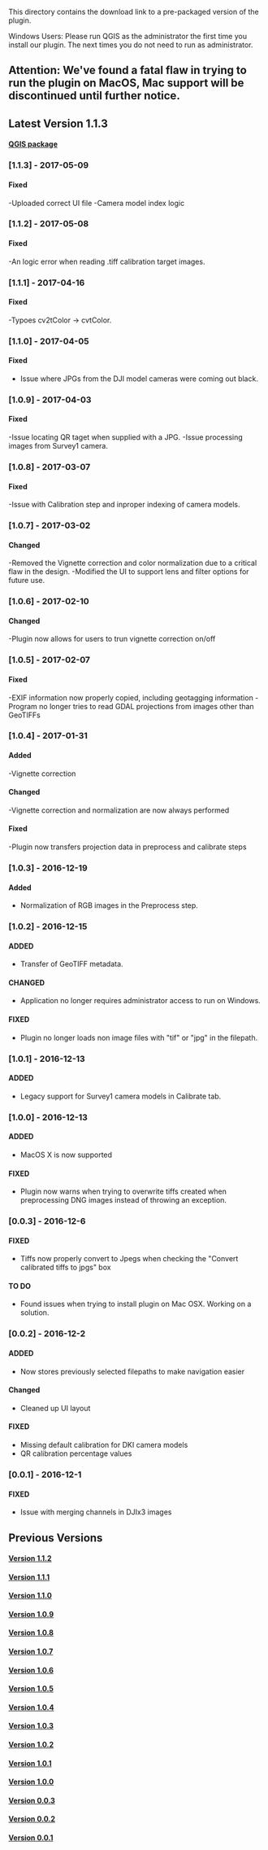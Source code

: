 This directory contains the download link to a pre-packaged version of the plugin.

Windows Users: Please run QGIS as the administrator the first time you install our plugin. The next times you do not need to run as administrator.

## Attention: We've found a fatal flaw in trying to run the plugin on MacOS, Mac support will be discontinued until further notice.

## Latest Version 1.1.3
#### [QGIS package](http://www.docs.peauproductions.com/qgis/MAPIR_Processing_05092017.zip)


### [1.1.3] - 2017-05-09
#### Fixed
-Uploaded correct UI file
-Camera model index logic

### [1.1.2] - 2017-05-08
#### Fixed
-An logic error when reading .tiff calibration target images.

### [1.1.1] - 2017-04-16
#### Fixed
-Typoes cv2tColor -> cvtColor.

### [1.1.0] - 2017-04-05
#### Fixed
- Issue where JPGs from the DJI model cameras were coming out black.

### [1.0.9] - 2017-04-03
#### Fixed
-Issue locating QR taget when supplied with a JPG.
-Issue processing images from Survey1 camera.

### [1.0.8] - 2017-03-07
#### Fixed
-Issue with Calibration step and inproper indexing of camera models.

### [1.0.7] - 2017-03-02
#### Changed
-Removed the Vignette correction and color normalization due to a critical flaw in the design. 
-Modified the UI to support lens and filter options for future use.

### [1.0.6] - 2017-02-10
#### Changed
-Plugin now allows for users to trun vignette correction on/off

### [1.0.5] - 2017-02-07
#### Fixed
-EXIF information now properly copied, including geotagging information
-Program no longer tries to read GDAL projections from images other than GeoTIFFs

### [1.0.4] - 2017-01-31
#### Added
-Vignette correction

#### Changed
-Vignette correction and normalization are now always performed

#### Fixed
-Plugin now transfers projection data in preprocess and calibrate steps

### [1.0.3] - 2016-12-19
#### Added
- Normalization of RGB images in the Preprocess step.

### [1.0.2] - 2016-12-15
#### ADDED
- Transfer of GeoTIFF metadata.

#### CHANGED
- Application no longer requires administrator access to run on Windows.

#### FIXED
- Plugin no longer loads non image files with "tif" or "jpg" in the filepath.

### [1.0.1] - 2016-12-13
#### ADDED
- Legacy support for Survey1 camera models in Calibrate tab.

### [1.0.0] - 2016-12-13
#### ADDED
- MacOS X is now supported

#### FIXED
- Plugin now warns when trying to overwrite tiffs created when preprocessing DNG images instead of throwing an exception.

### [0.0.3] - 2016-12-6
#### FIXED
- Tiffs now properly convert to Jpegs when checking the "Convert calibrated tiffs to jpgs" box

#### TO DO
- Found issues when trying to install plugin on Mac OSX. Working on a solution.

### [0.0.2] - 2016-12-2
#### ADDED
- Now stores previously selected filepaths to make navigation easier

#### Changed
- Cleaned up UI layout

#### FIXED
- Missing default calibration for DKI camera models
- QR calibration percentage values

### [0.0.1] - 2016-12-1
#### FIXED
- Issue with merging channels in DJIx3 images

## Previous Versions

#### [Version 1.1.2](http://www.docs.peauproductions.com/qgis/MAPIR_Processing_05082017.zip)

#### [Version 1.1.1](http://www.docs.peauproductions.com/qgis/MAPIR_Processing_04162017.zip)

#### [Version 1.1.0](http://www.docs.peauproductions.com/qgis/MAPIR_Processing_04052017.zip)

#### [Version 1.0.9](http://www.docs.peauproductions.com/qgis/MAPIR_Processing_04032017.zip)

#### [Version 1.0.8](http://www.docs.peauproductions.com/qgis/MAPIR_Processing_03072017.zip)

#### [Version 1.0.7](http://www.docs.peauproductions.com/qgis/MAPIR_Processing_03022017.zip)

#### [Version 1.0.6](http://www.docs.peauproductions.com/qgis/MAPIR_Processing_02102017.zip)

#### [Version 1.0.5](http://www.docs.peauproductions.com/qgis/MAPIR_Processing_02072017.zip)

#### [Version 1.0.4](http://www.docs.peauproductions.com/qgis/MAPIR_Processing_01312017.zip)

#### [Version 1.0.3](http://www.docs.peauproductions.com/qgis/MAPIR_Processing_12192016.zip)

#### [Version 1.0.2](http://www.docs.peauproductions.com/qgis/MAPIR_Processing_12152016.zip)

#### [Version 1.0.1](http://www.docs.peauproductions.com/qgis/MAPIR_Processing_12142016.zip)

#### [Version 1.0.0](http://www.docs.peauproductions.com/qgis/MAPIR_Processing_12132016.zip)

#### [Version 0.0.3](http://www.docs.peauproductions.com/qgis/MAPIR_Processing_12062016.zip)

#### [Version 0.0.2](http://www.docs.peauproductions.com/qgis/MAPIR_Processing_12022016.zip)

#### [Version 0.0.1](http://www.docs.peauproductions.com/qgis/MAPIR_Processing_12012016.zip)

